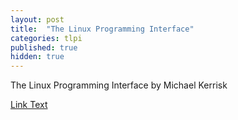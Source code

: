 ```yaml
---
layout: post
title:  "The Linux Programming Interface"
categories: tlpi
published: true
hidden: true
---
```

The Linux Programming Interface by Michael Kerrisk

[Link Text](https://aljica.github.io/outside)